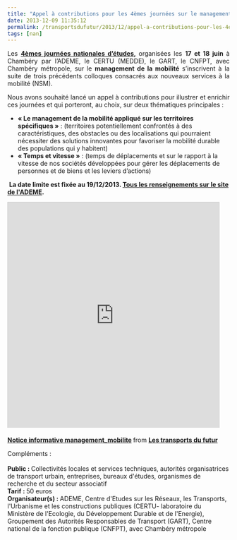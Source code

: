 ```yaml
---
title: "Appel à contributions pour les 4èmes journées sur le management de la mobilité : territoire spécifique, temps et vitesse"
date: 2013-12-09 11:35:12
permalink: /transportsdufutur/2013/12/appel-a-contributions-pour-les-4emes-journees-sur-le-management-de-la-mobilite-territoire-specifique.html
tags: [nan]
---
```


<p style="text-align: justify;">Les <strong><a href="http://www2.ademe.fr/servlet/getDoc?id=90305&ref=17205&p1=1&p2=" target="_blank">4èmes journées nationales d’études</a>, </strong>organisées les <strong>17 et 18 juin </strong>à Chambéry par l’ADEME, le CERTU (MEDDE), le GART, le CNFPT, avec Chambéry métropole, sur le <strong>management de la mobilité</strong> s’inscrivent à la suite de trois précédents colloques consacrés aux nouveaux services à la mobilité (NSM).</p> <p style="text-align: justify;">Nous avons souhaité lancé un appel à contributions pour illustrer et enrichir ces journées et qui porteront, au choix, sur deux thématiques principales :</p> <ul> <li><strong>« Le management de la mobilité appliqué sur les territoires<br />spécifiques »</strong> : (territoires potentiellement confrontés à des caractéristiques, des obstacles ou des localisations qui pourraient nécessiter des solutions innovantes pour favoriser la mobilité durable des populations qui y habitent)</li> <li><strong>« Temps et vitesse »</strong> : (temps de déplacements et sur le rapport à la vitesse de nos sociétés développées pour gérer les déplacements de personnes et de biens et les leviers d’actions)</li> </ul> <p> <strong>La date limite est fixée au 19/12/2013. <a href="http://www2.ademe.fr/servlet/getDoc?id=90289&cid=96&m=3&p1=1" target="_blank">Tous les renseignements sur le site de l'ADEME</a>.</strong></p>  <!--more-->  <p><iframe allowfullscreen="" frameborder="0" height="511" marginheight="0" marginwidth="0" scrolling="no" src="http://www.slideshare.net/slideshow/embed_code/29030948" style="border: 1px solid #CCC; border-width: 1px 1px 0; margin-bottom: 5px;" width="479"> </iframe></p> <div style="margin-bottom: 5px;"><strong> <a href="https://fr.slideshare.net/transportsdufutur/notice-informative-managementmobilite" target="_blank" title="Notice informative management_mobilite">Notice informative management_mobilite</a> </strong> from <strong><a href="http://www.slideshare.net/transportsdufutur" target="_blank">Les transports du futur</a></strong></div> <p>Compléments : <br /><br /><strong>Public : </strong>Collectivités locales et services techniques, autorités organisatrices de transport urbain, entreprises, bureaux d'études, organismes de recherche et du secteur associatif<br /><strong>Tarif : </strong>50 euros<br /><strong>Organisateur(s) : </strong>ADEME, Centre d'Etudes sur les Réseaux, les Transports, l'Urbanisme et les constructions publiques (CERTU- laboratoire du Ministère de l'Ecologie, du Développement Durable et de l'Energie), Groupement des Autorités Responsables de Transport (GART), Centre national de la fonction publique (CNFPT), avec Chambéry métropole</p>
